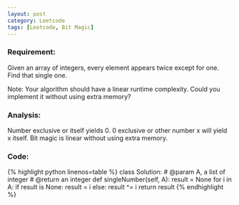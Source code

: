 ```yaml
---
layout: post
category: Leetcode
tags: [Leetcode, Bit Magic]
---
```

### Requirement:
Given an array of integers, every element appears twice except for one. Find that single one.

Note:
Your algorithm should have a linear runtime complexity. Could you implement it without using extra memory?

### Analysis:
Number exclusive or itself yields 0. 0 exclusive or other number x will yield x itself. Bit magic is linear without using extra memory.

### Code:
{% highlight python linenos=table %}
class Solution:
    # @param A, a list of integer
    # @return an integer
    def singleNumber(self, A):
        result = None
        for i in A:
            if result is None:
                result = i
            else:
                result ^= i
        return result
{% endhighlight %}

